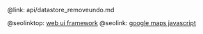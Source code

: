 @link: api/datastore_removeundo.md

@seolinktop: [web ui framework](https://webix.com)
@seolink: [google maps javascript](https://webix.com/widget/maps/)